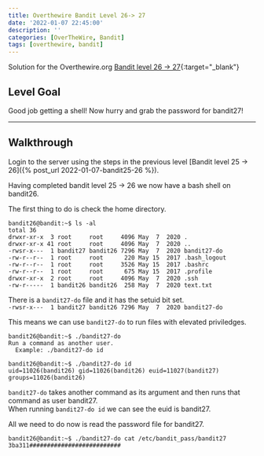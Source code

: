 ```yaml
---
title: Overthewire Bandit Level 26-> 27
date: '2022-01-07 22:45:00'
description: ''
categories: [OverTheWire, Bandit]
tags: [overthewire, bandit]
---
```


Solution for the Overthewire.org [Bandit level 26 -> 27](https://overthewire.org/wargames/bandit/bandit27.html){:target="\_blank"}

## Level Goal

Good job getting a shell! Now hurry and grab the password for bandit27!

---

## Walkthrough

Login to the server using the steps in the previous level [Bandit level 25 -> 26]({% post_url 2022-01-07-bandit25-26 %}). 

Having completed bandit level 25 -> 26 we now have a bash shell on bandit26.

The first thing to do is check the home directory.

```console
bandit26@bandit:~$ ls -al
total 36
drwxr-xr-x  3 root     root     4096 May  7  2020 .
drwxr-xr-x 41 root     root     4096 May  7  2020 ..
-rwsr-x---  1 bandit27 bandit26 7296 May  7  2020 bandit27-do
-rw-r--r--  1 root     root      220 May 15  2017 .bash_logout
-rw-r--r--  1 root     root     3526 May 15  2017 .bashrc
-rw-r--r--  1 root     root      675 May 15  2017 .profile
drwxr-xr-x  2 root     root     4096 May  7  2020 .ssh
-rw-r-----  1 bandit26 bandit26  258 May  7  2020 text.txt
```

There is a `bandit27-do` file and it has the setuid bit set.  
```-rwsr-x---  1 bandit27 bandit26 7296 May  7  2020 bandit27-do```

This means we can use `bandit27-do` to run files with elevated priviledges.

```console
bandit26@bandit:~$ ./bandit27-do
Run a command as another user.
  Example: ./bandit27-do id

bandit26@bandit:~$ ./bandit27-do id
uid=11026(bandit26) gid=11026(bandit26) euid=11027(bandit27) groups=11026(bandit26)
```

`bandit27-do` takes another command as its argument and then runs that command as user bandit27.  
When running `bandit27-do id` we can see the euid is bandit27.


All we need to do now is read the password file for bandit27.
```
bandit26@bandit:~$ ./bandit27-do cat /etc/bandit_pass/bandit27
3ba311##########################
```
